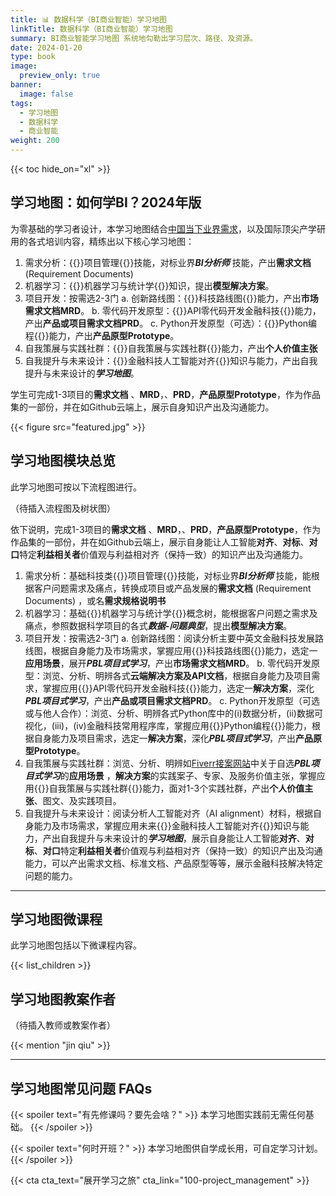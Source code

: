 ```yaml
---
title: 📊 数据科学（BI商业智能）学习地图
linkTitle: 数据科学（BI商业智能）学习地图
summary: BI商业智能学习地图 系统地勾勒出学习层次、路径、及资源。
date: 2024-01-20
type: book
image:
  preview_only: true
banner:
  image: false
tags:
  - 学习地图
  - 数据科学
  - 商业智能
weight: 200
---
```


{{< toc hide_on="xl" >}}

## 学习地图：如何学BI？2024年版

为零基础的学习者设计，本学习地图结合[中国当下业界需求](https://www.liepin.com/zhaopin/?key=%E5%95%86%E4%B8%9A%E6%99%BA%E8%83%BD)，以及国际顶尖产学研用的各式培训内容，精练出以下核心学习地图：

1. 需求分析：{{<hl>}}项目管理{{</hl>}}技能，对标业界***BI分析师*** 技能，产出**需求文档** (Requirement Documents) 
2. 机器学习：{{<hl>}}机器学习与统计学{{</hl>}}知识，提出**模型解决方案**。
3. 项目开发：按需选2-3门
	a. 创新路线图：{{<hl>}}科技路线图{{</hl>}}能力，产出**市场需求文档MRD**。
	b. 零代码开发原型：{{<hl>}}API零代码开发金融科技{{</hl>}}能力，产出**产品或项目需求文档PRD**。
	c. Python开发原型（可选）：{{<hl>}}Python编程{{</hl>}}能力，产出**产品原型Prototype**。
4. 自我策展与实践社群：{{<hl>}}自我策展与实践社群{{</hl>}}能力，产出**个人价值主张**
5. 自我提升与未来设计：{{<hl>}}金融科技人工智能对齐{{</hl>}}知识与能力，产出自我提升与未来设计的***学习地图***。

学生可完成1-3项目的**需求文档** 、**MRD**，、**PRD**，**产品原型Prototype**，作为作品集的一部份，并在如Github云端上，展示自身知识产出及沟通能力。

{{< figure src="featured.jpg" >}}


## 学习地图模块总览

此学习地图可按以下流程图进行。

（待插入流程图及树状图）

依下说明，完成1-3项目的**需求文档** 、**MRD**，、**PRD**，**产品原型Prototype**，作为作品集的一部份，并在如Github云端上，展示自身能让人工智能**对齐**、**对标**、**对口**特定**利益相关者**价值观与利益相对齐（保持一致）的知识产出及沟通能力。

1. 需求分析：基础科技类{{<hl>}}项目管理{{</hl>}}技能，对标业界***BI分析师*** 技能，能根据客户问题需求及痛点，转换成项目或产品发展的**需求文档** (Requirement Documents) ，或名**需求规格说明书**
2. 机器学习：基础{{<hl>}}机器学习与统计学{{</hl>}}概念树，能根据客户问题之需求及痛点，参照数据科学项目的各式***数据-问题典型***，提出**模型解决方案**。
3. 项目开发：按需选2-3门
	a. 创新路线图：阅读分析主要中英文金融科技发展路线图，根据自身能力及市场需求，掌握应用{{<hl>}}科技路线图{{</hl>}}能力，选定一**应用场景**，展开***PBL项目式学习***，产出**市场需求文档MRD**。
	b. 零代码开发原型：浏览、分析、明辨各式**云端解决方案及API文档**，根据自身能力及项目需求，掌握应用{{<hl>}}API零代码开发金融科技{{</hl>}}能力，选定一**解决方案**，深化***PBL项目式学习***，产出**产品或项目需求文档PRD**。
	c. Python开发原型（可选或与他人合作）：浏览、分析、明辨各式Python库中的(i)数据分析，(ii)数据可视化，(iii)，(iv)金融科技常用程序库，掌握应用{{<hl>}}Python编程{{</hl>}}能力，根据自身能力及项目需求，选定一**解决方案**，深化***PBL项目式学习***，产出**产品原型Prototype**。
4. 自我策展与实践社群：浏览、分析、明辨如[Fiverr接案网站](https://www.fiverr.com/)中关于自选***PBL项目式学习***的**应用场景** ，**解决方案**的实践案子、专家、及服务价值主张，掌握应用{{<hl>}}自我策展与实践社群{{</hl>}}能力，面对1-3个实践社群，产出**个人价值主张**、图文、及实践项目。
5. 自我提升与未来设计：阅读分析人工智能对齐（AI alignment）材料，根据自身能力及市场需求，掌握应用未来{{<hl>}}金融科技人工智能对齐{{</hl>}}知识与能力，产出自我提升与未来设计的***学习地图***，展示自身能让人工智能**对齐**、**对标**、**对口**特定**利益相关者**价值观与利益相对齐（保持一致）的知识产出及沟通能力，可以产出需求文档、标准文档、产品原型等等，展示金融科技解决特定问题的能力。

-----

##  学习地图微课程

此学习地图包括以下微课程内容。

{{< list_children >}}

##  学习地图教案作者

（待插入教师或教案作者）

{{< mention "jin qiu" >}}

-----

##  学习地图常见问题 FAQs

{{< spoiler text="有先修课吗？要先会啥？" >}}
本学习地图实践前无需任何基础。
{{< /spoiler >}}

{{< spoiler text="何时开班？" >}}
本学习地图供自学成长用，可自定学习计划。
{{< /spoiler >}}

{{< cta cta_text="展开学习之旅" cta_link="100-project_management" >}}
